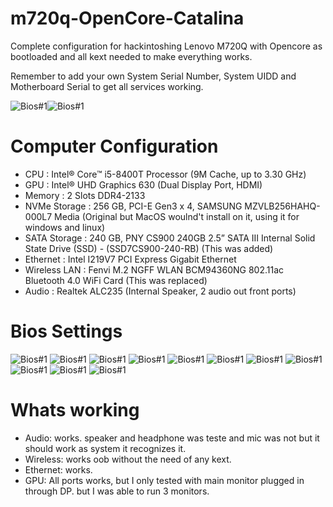 # m720q-OpenCore-Catalina
Complete configuration for hackintoshing Lenovo M720Q with Opencore as bootloaded and all kext needed to make everything works.

Remember to add your own System Serial Number, System UIDD and Motherboard Serial to get all services working. 

![Bios#1](https://github.com/tobagin/m720q-OpenCore-Catalina/blob/master/1.png)![Bios#1](https://github.com/tobagin/m720q-OpenCore-Catalina/blob/master/2.png)

# Computer Configuration
- CPU : Intel® Core™ i5-8400T Processor (9M Cache, up to 3.30 GHz)
- GPU : Intel® UHD Graphics 630 (Dual Display Port, HDMI)
- Memory : 2 Slots DDR4-2133
- NVMe Storage : 256 GB, PCI-E Gen3 x 4, SAMSUNG MZVLB256HAHQ-000L7 Media (Original but MacOS woulnd't install on it, using it for windows and linux)
- SATA Storage : 240 GB, PNY CS900 240GB 2.5” SATA III Internal Solid State Drive (SSD) - (SSD7CS900-240-RB) (This was added)
- Ethernet : Intel I219V7 PCI Express Gigabit Ethernet
- Wireless LAN : Fenvi M.2 NGFF WLAN BCM94360NG 802.11ac Bluetooth 4.0 WiFi Card (This was replaced)
- Audio : Realtek ALC235 (Internal Speaker, 2 audio out front ports)

# Bios Settings

![Bios#1](https://github.com/tobagin/m720q-OpenCore-Catalina/blob/master/IMG_6292.jpeg)
![Bios#1](https://github.com/tobagin/m720q-OpenCore-Catalina/blob/master/IMG_6293.jpeg)
![Bios#1](https://github.com/tobagin/m720q-OpenCore-Catalina/blob/master/IMG_6294.jpeg)
![Bios#1](https://github.com/tobagin/m720q-OpenCore-Catalina/blob/master/IMG_6295.jpeg)
![Bios#1](https://github.com/tobagin/m720q-OpenCore-Catalina/blob/master/IMG_6296.jpeg)
![Bios#1](https://github.com/tobagin/m720q-OpenCore-Catalina/blob/master/IMG_6297.jpeg)
![Bios#1](https://github.com/tobagin/m720q-OpenCore-Catalina/blob/master/IMG_6298.jpeg)
![Bios#1](https://github.com/tobagin/m720q-OpenCore-Catalina/blob/master/IMG_6299.jpeg)
![Bios#1](https://github.com/tobagin/m720q-OpenCore-Catalina/blob/master/IMG_6300.jpeg)
![Bios#1](https://github.com/tobagin/m720q-OpenCore-Catalina/blob/master/IMG_6302.jpeg)
![Bios#1](https://github.com/tobagin/m720q-OpenCore-Catalina/blob/master/IMG_6303.jpeg)

# Whats working

- Audio: works. speaker and headphone was teste and mic was not but it should work as system it recognizes it.
- Wireless: works oob without the need of any kext.
- Ethernet: works.
- GPU: All ports works, but I only tested with main monitor plugged in through DP. but I was able to run 3 monitors.
